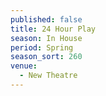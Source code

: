 ```yaml
---
published: false
title: 24 Hour Play
season: In House
period: Spring
season_sort: 260
venue:
  - New Theatre
---
```



